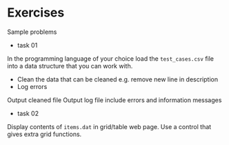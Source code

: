 # Exercises

Sample problems

- task 01

In the programming language of your choice load the `test_cases.csv` file into a data structure that you can work with.

- Clean the data that can be cleaned e.g. remove new line in description
- Log errors

Output cleaned file
Output log file include errors and information messages

- task 02

Display contents of `items.dat` in grid/table web page.
Use a control that gives extra grid functions.
